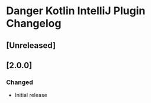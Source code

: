 <!-- Keep a Changelog guide -> https://keepachangelog.com -->

# Danger Kotlin IntelliJ Plugin Changelog

## [Unreleased]

## [2.0.0]

### Changed

* Initial release
